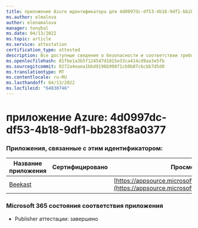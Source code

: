 ```yaml
---
title: приложение Azure идентификатора для 4d0997dc-df53-4b18-9df1-bb283f8a0377
ms.author: elmalova
author: elenamalova
manager: tonybal
ms.date: 04/13/2022
ms.topic: article
ms.service: attestation
certification_type: attested
description: Все доступные сведения о безопасности и соответствии требованиям для 4d0997dc-df53-4b18-9df1-bb283f8a0377.
ms.openlocfilehash: 81fbe1a3b5f124547d1815e33ca414cd9aa3e5fb
ms.sourcegitcommit: 8272a4eaea1bbd9196b998f1cb9b87c6cbb7d5d0
ms.translationtype: MT
ms.contentlocale: ru-RU
ms.lasthandoff: 04/13/2022
ms.locfileid: "64830746"
---
```

# <a name="azure-app-id-4d0997dc-df53-4b18-9df1-bb283f8a0377"></a>приложение Azure: 4d0997dc-df53-4b18-9df1-bb283f8a0377


### <a name="apps-associated-with-this-id"></a>Приложения, связанные с этим идентификатором:
| **Название приложения** | **Сертифицировано** | **Просмотр в AppSource** |
|--------------|---------------|-----------------------|
| [Beekast](../forward/WA200001447.md) |  | [https://appsource.microsoft.com/product/office/WA200001447](https://appsource.microsoft.com/product/office/WA200001447) |

### <a name="microsoft-365-app-compliance-status"></a>Microsoft 365 состояния соответствия приложения
- Publisher аттестации: завершено
